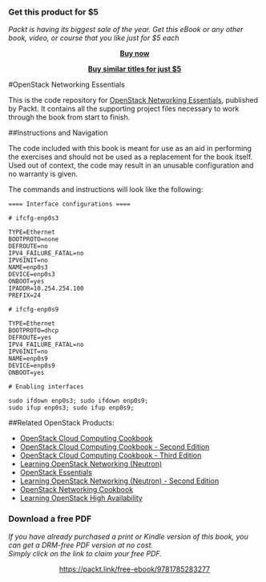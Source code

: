 
### Get this product for $5

<i>Packt is having its biggest sale of the year. Get this eBook or any other book, video, or course that you like just for $5 each</i>


<b><p align='center'>[Buy now](https://packt.link/9781785283277)</p></b>


<b><p align='center'>[Buy similar titles for just $5](https://subscription.packtpub.com/search)</p></b>


#OpenStack Networking Essentials

This is the code repository for [OpenStack Networking Essentials](https://www.packtpub.com/virtualization-and-cloud/openstack-networking-essentials?utm_source=github&utm_medium=repository&utm_campaign=9781785283277), published by Packt. It contains all the supporting project files necessary to work through the book from start to finish.

##Instructions and Navigation

The code included with this book is meant for use as an aid in performing the exercises and should not be used as a replacement for the book itself.
Used out of context, the code may result in an unusable configuration and no warranty is given.

The commands and instructions will look like the following:
```
==== Interface configurations ====

# ifcfg-enp0s3

TYPE=Ethernet
BOOTPROTO=none
DEFROUTE=no
IPV4_FAILURE_FATAL=no
IPV6INIT=no
NAME=enp0s3
DEVICE=enp0s3
ONBOOT=yes
IPADDR=10.254.254.100
PREFIX=24

# ifcfg-enp0s9

TYPE=Ethernet
BOOTPROTO=dhcp
DEFROUTE=yes
IPV4_FAILURE_FATAL=no
IPV6INIT=no
NAME=enp0s9
DEVICE=enp0s9
ONBOOT=yes 

# Enabling interfaces

sudo ifdown enp0s3; sudo ifdown enp0s9; 
sudo ifup enp0s3; sudo ifup enp0s9;
```


##Related OpenStack Products:
* [OpenStack Cloud Computing Cookbook](https://www.packtpub.com/virtualization-and-cloud/openstack-cloud-computing-cookbook?utm_source=github&utm_medium=repository&utm_campaign=9781849517324)
* [OpenStack Cloud Computing Cookbook - Second Edition](https://www.packtpub.com/virtualization-and-cloud/openstack-cloud-computing-cookbook-second-edition?utm_source=github&utm_medium=repository&utm_campaign=9781782167587)
* [OpenStack Cloud Computing Cookbook - Third Edition](https://www.packtpub.com/virtualization-and-cloud/openstack-cloud-computing-cookbook-third-edition?utm_source=github&utm_medium=repository&utm_campaign=9781782174783)
* [Learning OpenStack Networking (Neutron)](https://www.packtpub.com/virtualization-and-cloud/learning-openstack-networking-neutron?utm_source=github&utm_medium=repository&utm_campaign=9781783983308)
* [OpenStack Essentials](https://www.packtpub.com/virtualization-and-cloud/openstack-essentials?utm_source=github&utm_medium=repository&utm_campaign=9781783987085)
* [Learning OpenStack Networking (Neutron) - Second Edition](https://www.packtpub.com/virtualization-and-cloud/learning-openstack-networking-neutron-second-edition?utm_source=github&utm_medium=repository&utm_campaign=9781785287725)
* [OpenStack Networking Cookbook](https://www.packtpub.com/virtualization-and-cloud/openstack-networking-cookbook?utm_source=github&utm_medium=repository&utm_campaign=9781785286100) 
* [Learning OpenStack High Availability](https://www.packtpub.com/virtualization-and-cloud/learning-openstack-high-availability?utm_source=github&utm_medium=repository&utm_campaign=9781784395704)
### Download a free PDF

 <i>If you have already purchased a print or Kindle version of this book, you can get a DRM-free PDF version at no cost.<br>Simply click on the link to claim your free PDF.</i>
<p align="center"> <a href="https://packt.link/free-ebook/9781785283277">https://packt.link/free-ebook/9781785283277 </a> </p>